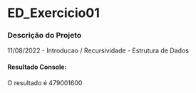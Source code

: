 # ED_Exercicio01

### Descrição do Projeto
11/08/2022 - Introducao / Recursividade - Estrutura de Dados

#### Resultado Console:
O resultado é 479001600
